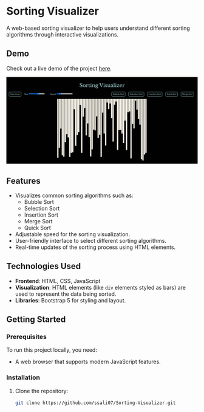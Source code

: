 # Sorting Visualizer

A web-based sorting visualizer to help users understand different sorting algorithms through interactive visualizations.

## Demo
Check out a live demo of the project [here](https://ssali07.github.io/Sorting-Visualizer/).

[![Sorting Visualizer UI](sorting-visualizer-ui.png)](https://ssali07.github.io/Sorting-Visualizer/)

## Features
- Visualizes common sorting algorithms such as:
  - Bubble Sort
  - Selection Sort
  - Insertion Sort
  - Merge Sort
  - Quick Sort
- Adjustable speed for the sorting visualization.
- User-friendly interface to select different sorting algorithms.
- Real-time updates of the sorting process using HTML elements.

## Technologies Used
- **Frontend**: HTML, CSS, JavaScript
- **Visualization**: HTML elements (like `div` elements styled as bars) are used to represent the data being sorted.
- **Libraries**: Bootstrap 5 for styling and layout.

## Getting Started

### Prerequisites
To run this project locally, you need:
- A web browser that supports modern JavaScript features.

### Installation
1. Clone the repository:
   ```bash
   git clone https://github.com/ssali07/Sorting-Visualizer.git
